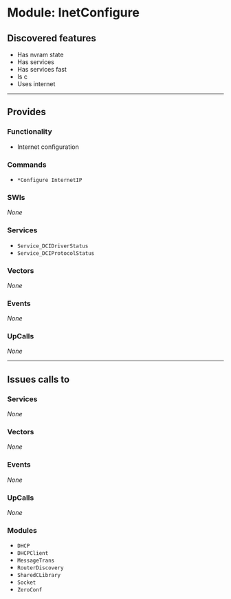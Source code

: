 # Module: InetConfigure

## Discovered features


* Has nvram state
* Has services
* Has services fast
* Is c
* Uses internet

---

## Provides

### Functionality


* Internet configuration

### Commands


* `*Configure InternetIP`


### SWIs


*None*


### Services


* `Service_DCIDriverStatus`
* `Service_DCIProtocolStatus`


### Vectors


*None*


### Events


*None*


### UpCalls


*None*


---

## Issues calls to

### Services


*None*


### Vectors


*None*


### Events


*None*


### UpCalls


*None*


### Modules


* `DHCP`
* `DHCPClient`
* `MessageTrans`
* `RouterDiscovery`
* `SharedCLibrary`
* `Socket`
* `ZeroConf`


